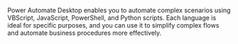 Power Automate Desktop enables you to automate complex scenarios using VBScript, JavaScript, PowerShell, and Python scripts. Each language is ideal for specific purposes, and you can use it to simplify complex flows and automate business procedures more effectively.
